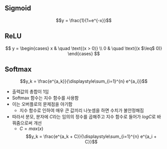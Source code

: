 ## Sigmoid
$$y = \frac{1}{1+e^{-x}}$$


## ReLU
$$ y =
  \begin{cases}
    x  & \quad \text{(x > 0)} \\
    0  & \quad \text{(x $\leq$ 0)}
  \end{cases}
$$


## Softmax
$$y_k = \frac{e^{a_k}}{\displaystyle\sum_{i=1}^{n} e^{a_i}}$$
- 출력값의 총합이 1임
- Softmax 함수는 지수 함수를 사용함
- 이는 오버플로의 문제점을 야기함
  - 지수 함수로 인하여 매우 큰 값끼리 나눗셈을 하면 수치가 불안정해짐
- 따라서 분모, 분자에 $C$라는 임의의 정수를 곱해주고 지수 함수로 들어가 $logC$로 바꿔줌으로써 개선
  - $C = max(x)$ </br>
$$y_k = \frac{e^{a_k + C}}{\displaystyle\sum_{i=1}^{n} e^{a_i + C}}$$
